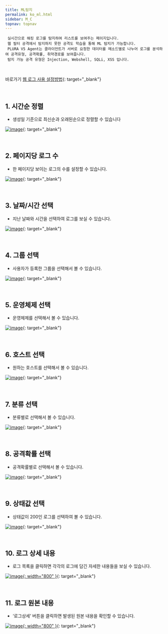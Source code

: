 ```yaml
---
title: ML탐지
permalink: ko_ml.html
sidebar: M_C
topnav: topnav
---
```


     실시간으로 해킹 로그를 탐지하여 리스트를 보여주는 페이지입니다.
     웹 필터 공격에서 탐지하지 못한 공격도 학습을 통해 ML 탐지가 가능합니다.
     PLURA V5 Agent는 클라이언트가 서버로 요청한 데이터를 메소드별로 나누어 로그를 분석하여 공격유형, 공격확률, 취약경로를 보여줍니다.
     탐지 가능 공격 유형은 Injection, Webshell, SQLi, XSS 입니다. 

<br />

바로가기  [웹 로그 사용 설정방법](https://qubitsec.github.io/ko_system_weblog.html){: target="_blank"}

<br />

## 1. 시간순 정렬
- 생성일 기준으로 최신순과 오래된순으로 정렬할 수 있습니다

[![image](/docs/images/Manual/common/ml/1.png)](/docs/images/Manual/common/ml/1.png){: target="_blank"}

<br />

## 2. 페이지당 로그 수
- 한 페이지당 보이는 로그의 수를 설정할 수 있습니다.

[![image](/docs/images/Manual/common/ml/2.png)](/docs/images/Manual/common/ml/2.png){: target="_blank"}

<br />

## 3. 날짜/시간 선택
- 지난 날짜와 시간을 선택하여 로그를 보실 수 있습니다.

[![image](/docs/images/Manual/common/ml/3.png)](/docs/images/Manual/common/ml/3.png){: target="_blank"} 

<br />

## 4. 그룹 선택
- 사용자가 등록한 그룹을 선택해서 볼 수 있습니다.

[![image](/docs/images/Manual/common/ml/4.png)](/docs/images/Manual/common/ml/4.png){: target="_blank"} 

<br />

## 5. 운영체제 선택
- 운영체제를 선택해서 볼 수 있습니다.

[![image](/docs/images/Manual/common/ml/5.png)](/docs/images/Manual/common/ml/5.png){: target="_blank"} 

<br />

## 6. 호스트 선택
- 원하는 호스트를 선택해서 볼 수 있습니다.

[![image](/docs/images/Manual/common/ml/6.png)](/docs/images/Manual/common/ml/6.png){: target="_blank"} 

<br />

## 7. 분류 선택
- 분류별로 선택해서 볼 수 있습니다.

[![image](/docs/images/Manual/common/ml/7.png)](/docs/images/Manual/common/ml/7.png){: target="_blank"} 

<br />

## 8. 공격확률 선택
- 공격확률별로 선택해서 볼 수 있습니다.

[![image](/docs/images/Manual/common/ml/8.png)](/docs/images/Manual/common/ml/8.png){: target="_blank"} 

<br />

## 9. 상태값 선택
- 상태값이 200인 로그를 선택하여 볼 수 있습니다.

[![image](/docs/images/Manual/common/ml/9.png)](/docs/images/Manual/common/ml/9.png){: target="_blank"} 

<br />

## 10. 로그 상세 내용
- 로그 목록을 클릭하면 각각의 로그에 담긴 자세한 내용들을 보실 수 있습니다.

[![image](/docs/images/Manual/common/ml/10.png){: width="800" }](/docs/images/Manual/common/ml/10.png){: target="_blank"} 

<br />

## 11. 로그 원본 내용
- ‘로그상세’ 버튼을 클릭하면 발생된 원본 내용을 확인할 수 있습니다.

[![image](/docs/images/Manual/common/ml/11.png){: width="800" }](/docs/images/Manual/common/ml/11.png){: target="_blank"}
